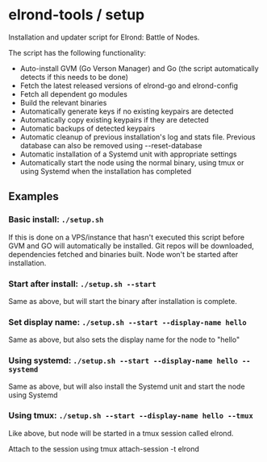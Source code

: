 # elrond-tools / setup

Installation and updater script for Elrond: Battle of Nodes.

The script has the following functionality:
- Auto-install GVM (Go Verson Manager) and Go (the script automatically detects if this needs to be done)
- Fetch the latest released versions of elrond-go and elrond-config
- Fetch all dependent go modules
- Build the relevant binaries
- Automatically generate keys if no existing keypairs are detected
- Automatically copy existing keypairs if they are detected
- Automatic backups of detected keypairs
- Automatic cleanup of previous installation's log and stats file. Previous database can also be removed using --reset-database
- Automatic installation of a Systemd unit with appropriate settings
- Automatically start the node using the normal binary, using tmux or using Systemd when the installation has completed

## Examples

### Basic install: `./setup.sh`

If this is done on a VPS/instance that hasn't executed this script before GVM and GO will automatically be installed. Git repos will be downloaded, dependencies fetched and binaries built. Node won't be started after installation.

### Start after install: `./setup.sh --start`

Same as above, but will start the binary after installation is complete.

### Set display name: `./setup.sh --start --display-name hello`

Same as above, but also sets the display name for the node to "hello"


### Using systemd: `./setup.sh --start --display-name hello --systemd`

Same as above, but will also install the Systemd unit and start the node using Systemd

### Using tmux: `./setup.sh --start --display-name hello --tmux`

Like above, but node will be started in a tmux session called elrond.

Attach to the session using tmux attach-session -t elrond

